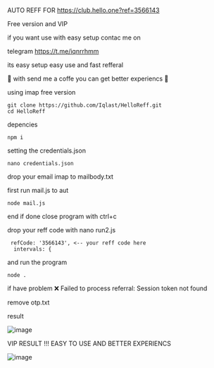 AUTO REFF FOR https://club.hello.one?ref=3566143


Free version and VIP


if you want use with easy setup contac me on 

telegram https://t.me/iqnrrhmm

its easy setup easy use and fast refferal 

🚀 with send me a coffe you can get better experiencs 🚀



using imap free version 

    git clone https://github.com/Iqlast/HelloReff.git
    cd HelloReff

depencies 

    npm i 

setting the credentials.json 

    nano credentials.json

drop your email imap to mailbody.txt

first run mail.js to aut

    node mail.js 

end if done close program with ctrl+c

drop your reff code with nano run2.js

     refCode: '3566143', <-- your reff code here
      intervals: {


and run the program 

    node .


if have problem 
❌ Failed to process referral: Session token not found

remove otp.txt

result

![image](https://github.com/user-attachments/assets/184f61b0-2ced-4af8-aa92-c85183778fd9)



VIP RESULT !!!    EASY TO USE  AND BETTER EXPERIENCS

![image](https://github.com/user-attachments/assets/458e0ece-5f2d-4017-bee9-f5ece519e21c)


